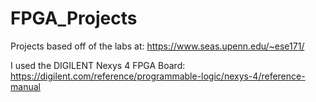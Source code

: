 # FPGA_Projects

Projects based off of the labs at: https://www.seas.upenn.edu/~ese171/

I used the DIGILENT Nexys 4 FPGA Board: https://digilent.com/reference/programmable-logic/nexys-4/reference-manual
